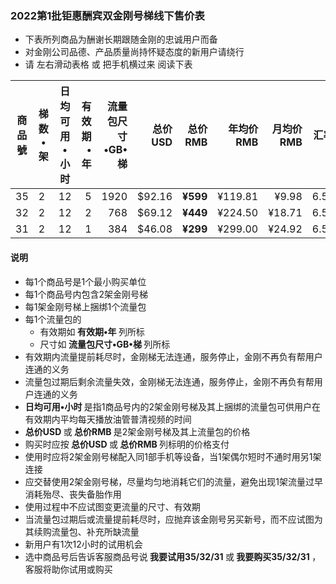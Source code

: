 
### 2022第1批钜惠酬宾双金刚号梯线下售价表

- 下表所列商品为酬谢长期跟随金刚的忠诚用户而备
- 对金刚公司品德、产品质量尚持怀疑态度的新用户请绕行
- 请 左右滑动表格 或 把手机横过来 阅读下表

|商品號|梯数•架|日均可用•小时|有效期•年|流量包尺寸•GB•梯|总价USD|总价RMB|年均价RMB|月均价RMB|汇率|线下限售|
|-----|-----|-------|---:|---:|-------:|------:|------:|----:|---|------|
|35|2|12|5|1920|$92.16| <strong> ¥599|¥119.81|¥9.98 | 6.50 |10,000|
|32|2|12|2|768|$69.12| <strong> ¥449|¥224.50 |¥18.71| 6.50 |10,000 |
|31|2|12|1|384|$46.08| <strong> ¥299|¥299.00 |¥24.92| 6.50 |10,000 |

#### 说明
- 每1个商品号是1个最小购买单位
- 每1个商品号内包含2架金刚号梯
- 每1架金刚号梯上捆绑1个流量包
- 每1个流量包的
  - 有效期如<strong> 有效期•年 </strong>列所标
  - 尺寸如<strong> 流量包尺寸•GB•梯 </strong>列所标
- 有效期内流量提前耗尽时，金刚梯无法连通，服务停止，金刚不再负有帮用户连通的义务
- 流量包过期后剩余流量失效，金刚梯无法连通，服务停止，金刚不再负有帮用户连通的义务
- <strong>日均可用•小时 </strong>是指1商品号内的2架金刚号梯及其上捆绑的流量包可供用户在有效期内平均每天播放油管普清视频的时间
- <strong>总价USD </strong>或<strong> 总价RMB </strong>是2架金刚号梯及其上流量包的价格
- 购买时应按<strong> 总价USD </strong>或<strong> 总价RMB </strong>列标明的价格支付
- 使用时应将2架金刚号梯配入同1部手机等设备，当1架偶尔短时不通时用另1架连接
- 应交替使用2架金刚号梯，尽量均匀地消耗它们的流量，避免出现1架流量过早消耗殆尽、丧失备胎作用
- 使用过程中不应试图变更流量的尺寸、有效期
- 当流量包过期后或流量提前耗尽时，应抛弃该金刚号另买新号，而不应试图为其续购流量包、补充所缺流量
- 新用户有1次12小时的试用机会
- 选中商品号后告诉客服商品号说<strong> 我要试用35/32/31 </strong>或<strong> 我要购买35/32/31 </strong>，客服将助你试用或购买
